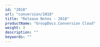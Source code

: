 ```yaml
---
id: "2018"
url: "conversion/2018"
title: "Release Notes - 2018"
productName: "GroupDocs.Conversion Cloud"
weight: 3
description: ""
keywords: ""
---
```


